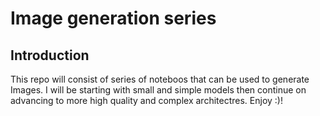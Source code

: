 # Image generation series

## Introduction

 This repo will consist of series of noteboos that can be used to generate Images. I will be starting with small and simple models then continue on advancing to more high quality and complex architectres. Enjoy :)! 

